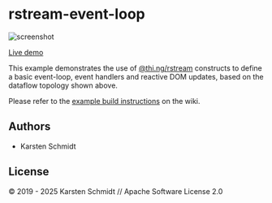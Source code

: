 # rstream-event-loop

![screenshot](https://raw.githubusercontent.com/thi-ng/umbrella/develop/assets/examples/rstream-event-loop.png)

[Live demo](http://demo.thi.ng/umbrella/rstream-event-loop/)

This example demonstrates the use of
[@thi.ng/rstream](https://github.com/thi-ng/umbrella/tree/develop/packages/rstream)
constructs to define a basic event-loop, event handlers and reactive DOM
updates, based on the dataflow topology shown above.

Please refer to the [example build instructions](https://github.com/thi-ng/umbrella/wiki/Example-build-instructions) on the wiki.

## Authors

- Karsten Schmidt

## License

&copy; 2019 - 2025 Karsten Schmidt // Apache Software License 2.0
